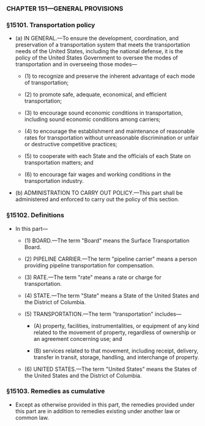 ### **CHAPTER 151—GENERAL PROVISIONS**

### §15101. Transportation policy
* (a) IN GENERAL.—To ensure the development, coordination, and preservation of a transportation system that meets the transportation needs of the United States, including the national defense, it is the policy of the United States Government to oversee the modes of transportation and in overseeing those modes—

  * (1) to recognize and preserve the inherent advantage of each mode of transportation;

  * (2) to promote safe, adequate, economical, and efficient transportation;

  * (3) to encourage sound economic conditions in transportation, including sound economic conditions among carriers;

  * (4) to encourage the establishment and maintenance of reasonable rates for transportation without unreasonable discrimination or unfair or destructive competitive practices;

  * (5) to cooperate with each State and the officials of each State on transportation matters; and

  * (6) to encourage fair wages and working conditions in the transportation industry.


* (b) ADMINISTRATION TO CARRY OUT POLICY.—This part shall be administered and enforced to carry out the policy of this section.

### §15102. Definitions
* In this part—

  * (1) BOARD.—The term "Board" means the Surface Transportation Board.

  * (2) PIPELINE CARRIER.—The term "pipeline carrier" means a person providing pipeline transportation for compensation.

  * (3) RATE.—The term "rate" means a rate or charge for transportation.

  * (4) STATE.—The term "State" means a State of the United States and the District of Columbia.

  * (5) TRANSPORTATION.—The term "transportation" includes—

    * (A) property, facilities, instrumentalities, or equipment of any kind related to the movement of property, regardless of ownership or an agreement concerning use; and

    * (B) services related to that movement, including receipt, delivery, transfer in transit, storage, handling, and interchange of property.


  * (6) UNITED STATES.—The term "United States" means the States of the United States and the District of Columbia.

### §15103. Remedies as cumulative
* Except as otherwise provided in this part, the remedies provided under this part are in addition to remedies existing under another law or common law.